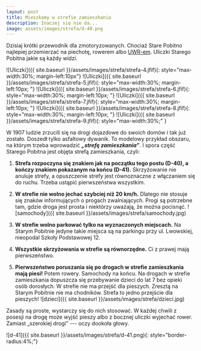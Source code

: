 ```yaml
---
layout: post
title: Mieszkamy w strefie zamieszkania
description: Inaczej się nie da...
image: assets/images/strefa/d-40.png
---
```


Dzisiaj krótki przewodnik dla zmotoryzowanych. Chociaż Stare Pobitno najlepiej przemierzać na piechotę, rowerem albo [UWR-em](https://pl.wikipedia.org/wiki/Urz%C4%85dzenie_wspomagaj%C4%85ce_ruch). Uliczki Starego Pobitna jakie są każdy widzi.

![Uliczki]({{ site.baseurl }}/assets/images/strefa/strefa-4.jfif){: style="max-width:30%; margin-left:10px"}
![Uliczki]({{ site.baseurl }}/assets/images/strefa/strefa-5.jfif){: style="max-width:30%; margin-left:10px; "}
![Uliczki]({{ site.baseurl }}/assets/images/strefa/strefa-6.jfif){: style="max-width:30%; margin-left:10px; "}
![Uliczki]({{ site.baseurl }}/assets/images/strefa/strefa-7.jfif){: style="max-width:30%; margin-left:10px; "}
![Uliczki]({{ site.baseurl }}/assets/images/strefa/strefa-8.jfif){: style="max-width:30%; margin-left:10px; "}
![Uliczki]({{ site.baseurl }}/assets/images/strefa/strefa-9.jfif){: style="max-width:30%;" }

W 1907 ludzie zrzucili się na drogi dojazdowe do swoich domów i tak już zostało. Doszedł tylko asfaltowy dywanik. To modelowy przykład obszaru, na którym trzeba wprowadzić ***„strefę zamieszkania”***. I spora część Starego Pobitna jest objęta strefą zamieszkania, czyli:

1. **Strefa rozpoczyna się znakiem jak na początku tego postu (D-40), a kończy znakiem pokazanym na końcu (D-41).** Skrzyżowanie nie anuluje strefy, a opuszczenie strefy jest równoznaczne z włączaniem się do ruchu. Trzeba ustąpić pierwszeństwa wszystkim.

2. **W strefie nie wolno jechać szybciej niż 20 km/h.** Dlatego nie stosuje się znaków informujących o progach zwalniających. Progi są potrzebne tam, gdzie droga jest prosta i niektórzy uważają, że można pocisnąć.
![samochody]({{ site.baseurl }}/assets/images/strefa/samochody.jpg)

3. **W strefie wolno parkować tylko na wyznaczonych miejscach.** Na Starym Pobitnie jedyne takie miejsca są na parkingu przy ul. Lwowskiej, nieopodal Szkoły Podstawowej 12.

4. **Wszystkie skrzyżowania w strefie są równorzędne.** Ci z prawej mają pierwszeństwo.

5. **Pierwszeństwo poruszania się po drogach w strefie zamieszkania mają piesi!** Potem rowery. Samochody na końcu. Na drogach w strefie zamieszkania dopuszcza się przebywanie dzieci do lat 7 bez opieki osób dorosłych. W strefie nie ma przejść dla pieszych. Zresztą na Starym Pobitnie nie ma chodników. Strefa to jedno przejście dla pieszych!
![dzieci]({{ site.baseurl }}/assets/images/strefa/dzieci.jpg)

Zasady są proste, wystarczy się do nich stosować. W każdej chwili z posesji na drogę może wyjść pieszy albo z bocznej uliczki wyjechać rower. Zamiast „szerokiej drogi” --- oczy dookoła głowy. 

![d-41]({{ site.baseurl }}/assets/images/strefa/d-41.png){: style="border-radius:4%;"}


